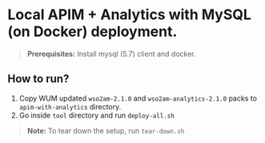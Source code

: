 # Local APIM + Analytics with MySQL (on Docker) deployment. 

> **Prerequisites:** Install mysql (5.7) client and docker.

## How to run?

1. Copy WUM updated `wso2am-2.1.0` and `wso2am-analytics-2.1.0` packs to `apim-with-analytics` directory.
2. Go inside `tool` directory and run `deploy-all.sh`

> **Note:** To tear down the setup, run `tear-down.sh`
